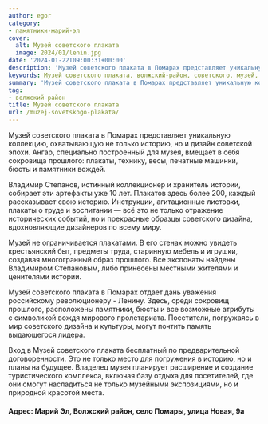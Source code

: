 ```yaml
---
author: egor
category:
- памятники-марий-эл
cover:
  alt: Музей советского плаката
  image: 2024/01/lenin.jpg
date: '2024-01-22T09:00:31+00:00'
description: 'Музей советского плаката в Помарах представляет уникальную коллекцию, охватывающую не только историю, но и дизайн советской эпохи. Ангар, специально...'
keywords: Музей советского плаката, волжский-район, советского, музей, только, плаката, историю, прошлого, помарах, музея, плакаты, бюсты, памятники, истории, это, дизайна, представляет
summary: 'Музей советского плаката в Помарах представляет уникальную коллекцию, охватывающую не только историю, но и дизайн советской эпохи. Ангар, специально...'
tag:
- волжский-район
title: Музей советского плаката
url: /muzej-sovetskogo-plakata/
---
```


Музей советского плаката в Помарах представляет уникальную коллекцию, охватывающую не только историю, но и дизайн советской эпохи. Ангар, специально построенный для музея, вмещает в себя сокровища прошлого: плакаты, технику, весы, печатные машинки, бюсты и памятники вождей.

Владимир Степанов, истинный коллекционер и хранитель истории, собирает эти артефакты уже 10 лет. Плакатов здесь более 200, каждый рассказывает свою историю. Инструкции, агитационные листовки, плакаты о труде и воспитании — всё это не только отражение исторических событий, но и прекрасные образцы советского дизайна, вдохновляющие дизайнеров по всему миру.

Музей не ограничивается плакатами. В его стенах можно увидеть крестьянский быт, предметы труда, старинную мебель и игрушки, создавая многогранный образ прошлого. Все экспонаты найдены Владимиром Степановым, либо принесены местными жителями и ценителями истории.

Музей советского плаката в Помарах отдает дань уважения  российскому революционеру \- Ленину. Здесь, среди сокровищ прошлого, расположены памятники, бюсты и все возможные атрибуты с символикой вождя мирового пролетариата. Посетители, погружаясь в мир советского дизайна и культуры, могут почтить память выдающегося лидера.

Вход в Музей советского плаката бесплатный по предварительной договоренности. Это не только место для погружения в историю, но и планы на будущее. Владелец музея планирует расширение и создание туристического комплекса, включая базу отдыха для посетителей, где они смогут насладиться не только музейными экспозициями, но и природной красотой места.

#### Адрес: Марий Эл, Волжский район, село Помары, улица Новая, 9а​